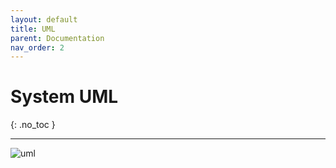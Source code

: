```yaml
---
layout: default
title: UML
parent: Documentation
nav_order: 2
---
```


# System UML
{: .no_toc }

---

![uml](https://raw.githubusercontent.com/yurigabrich/microgrid-dapp/blob/doc/pseudo-code/imgs/uml.png)
